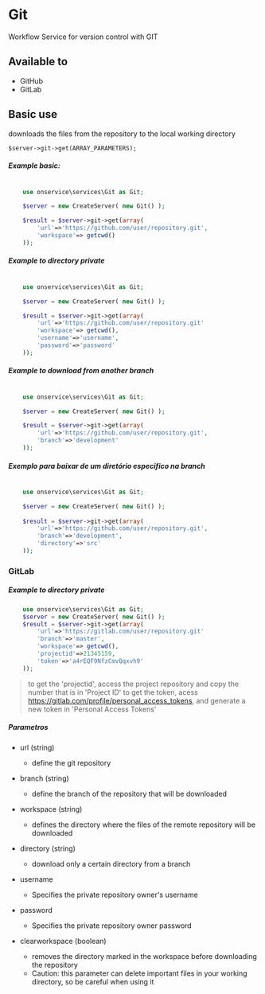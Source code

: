 # Git
Workflow Service for version control with GIT

## Available to

- GitHub
- GitLab


## Basic use
downloads the files from the repository to the local working directory

	$server->git->get(ARRAY_PARAMETERS);



##### Example basic:
```php

	use onservice\services\Git as Git;

	$server = new CreateServer( new Git() );

	$result = $server->git->get(array(
		'url'=>'https://github.com/user/repository.git',
		'workspace'=> getcwd()
	));
```

##### Example to directory private

```php

	use onservice\services\Git as Git;

	$server = new CreateServer( new Git() );

	$result = $server->git->get(array(
		'url'=>'https://github.com/user/repository.git'
		'workspace'=> getcwd(),
		'username'=>'username',
		'password'=>'password'
	));
```

##### Example to download from another branch

```php

	use onservice\services\Git as Git;

	$server = new CreateServer( new Git() );

	$result = $server->git->get(array(
		'url'=>'https://github.com/user/repository.git',
		'branch'=>'development'
	));
```

##### Exemplo para baixar de um diretório especifico na branch

```php

	use onservice\services\Git as Git;

	$server = new CreateServer( new Git() );
	
	$result = $server->git->get(array(
		'url'=>'https://github.com/user/repository.git',
		'branch'=>'development',
		'directory'=>'src'
	));
```


### GitLab

##### Example to directory private

```php
	use onservice\services\Git as Git;
	$server = new CreateServer( new Git() );
	$result = $server->git->get(array(
		'url'=>'https://gitlab.com/user/repository.git'
		'branch'=>'master',
		'workspace'=> getcwd(),
		'projectid'=>21345159,
		'token'=>'a4rEQF9NfzCmvQqxvh9'
	));
```

>  to get the 'projectid', access the project repository and copy the number that is in 'Project ID'
> to get the token, acess https://gitlab.com/profile/personal_access_tokens, and generate a new token in 'Personal Access Tokens'
	
	
##### Parametros

- url (string)
	- define the git repository

- branch (string)
	- define the branch of the repository that will be downloaded

- workspace (string)
	- defines the directory where the files of the remote repository will be downloaded

- directory (string)
	- download only a certain directory from a branch

- username
	- Specifies the private repository owner's username

- password
	- Specifies the private repository owner password

- clearworkspace (boolean)
	- removes the directory marked in the workspace before downloading the repository
	- Caution: this parameter can delete important files in your working directory, so be careful when using it

